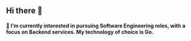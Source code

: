 ## Hi there 👋
#### 🤔 I’m currently interested in pursuing Software Engineering roles, with a focus on Backend services. My technology of choice is Go.
<!--[![Joel's github stats](https://github-readme-stats.vercel.app/api?username=joelyoshiya)](https://github.com/anuraghazra/github-readme-stats)
-->


<!--
**joelyoshiya/joelyoshiya** is a ✨ _special_ ✨ repository because its `README.md` (this file) appears on your GitHub profile.

Here are some ideas to get you started:

- 🔭 I’m currently working on ...
- 🌱 I’m currently learning ...
- 👯 I’m looking to collaborate on ...
- 🤔 I’m looking for help with ...
- 💬 Ask me about ...
- 📫 How to reach me: ...
- 😄 Pronouns: ...
- ⚡ Fun fact: ...
-->
